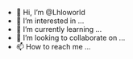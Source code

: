 - 👋 Hi, I’m @Lhloworld
- 👀 I’m interested in ...
- 🌱 I’m currently learning ...
- 💞️ I’m looking to collaborate on ...
- 📫 How to reach me ...

<!---
Lhloworld/Lhloworld is a ✨ special ✨ repository because its `README.md` (this file) appears on your GitHub profile.
You can click the Preview link to take a look at your changes.
--->
